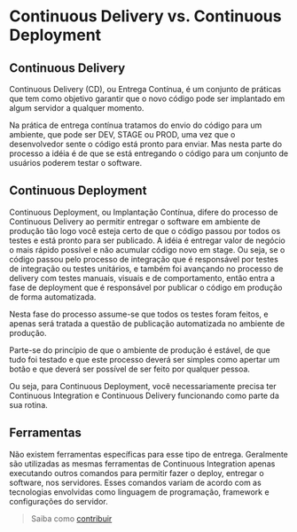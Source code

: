 # Continuous Delivery vs. Continuous Deployment

## Continuous Delivery

Continuous Delivery (CD), ou Entrega Contínua, é um conjunto de práticas que tem como objetivo garantir que o novo código pode ser implantado em algum servidor a qualquer momento.

Na prática de entrega contínua tratamos do envio do código para um ambiente, que pode ser DEV, STAGE ou PROD, uma vez que o desenvolvedor sente o código está pronto para enviar. Mas nesta parte do processo a idéia é de que se está entregando o código para um conjunto de usuários poderem testar o software.

## Continuous Deployment

Continuous Deployment, ou Implantação Contínua, difere do processo de Continuous Delivery ao permitir entregar o software em ambiente de produção tão logo você esteja certo de que o código passou por todos os testes e está pronto para ser publicado. A idéia é entregar valor de negócio o mais rápido possível e não acumular código novo em stage. Ou seja, se o código passou pelo processo de integração que é responsável por testes de integração ou testes unitários, e também foi avançando no processo de delivery com testes manuais, visuais e de comportamento, então entra a fase de deployment que é responsável por publicar o código em produção de forma automatizada.

Nesta fase do processo assume-se que todos os testes foram feitos, e apenas será tratada a questão de publicação automatizada no ambiente de produção.

Parte-se do princípio de que o ambiente de produção é estável, de que tudo foi testado e que este processo deverá ser simples como apertar um botão e que deverá ser possível de ser feito por qualquer pessoa.

Ou seja, para Continuous Deployment, você necessariamente precisa ter Continuous Integration e Continuous Delivery funcionando como parte da sua rotina.

## Ferramentas

Não existem ferramentas específicas para esse tipo de entrega. Geralmente são utilizadas as mesmas ferramentas de Continuous Integration apenas executando outros comandos para permitir fazer o deploy, entregar o software, nos servidores. Esses comandos variam de acordo com as tecnologias envolvidas como linguagem de programação, framework e configurações do servidor.

> Saiba como [contribuir](/CONTRIB.md)
